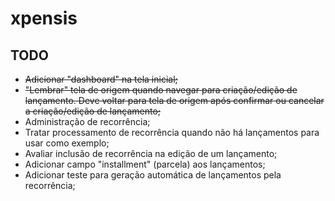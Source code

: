 # xpensis

## TODO

- ~~Adicionar "dashboard" na tela inicial;~~
- ~~"Lembrar" tela de origem quando navegar para criação/edição de lançamento. Deve voltar para tela de origem após confirmar ou cancelar a criação/edição de lançamento;~~
- Administração de recorrência;
- Tratar processamento de recorrência quando não há lançamentos para usar como exemplo;
- Avaliar inclusão de recorrência na edição de um lançamento;
- Adicionar campo "installment" (parcela) aos lançamentos;
- Adicionar teste para geração automática de lançamentos pela recorrência;
